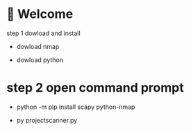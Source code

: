 # 👋 Welcome
step 1 dowload and install

- dowload nmap

- dowload python

# step 2 open command prompt

- python -m pip install scapy python-nmap

- py projectscanner.py
